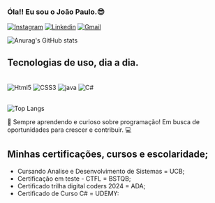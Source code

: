 ### Óla!! Eu sou o João Paulo.😎

[![Instagram](https://img.shields.io/badge/Instagram-E4405F?style=for-the-badge&logo=instagram&logoColor=white)](https://www.instagram.com/joao_paulo752/)
[![Linkedin](https://img.shields.io/badge/LinkedIn-0077B5?style=for-the-badge&logo=linkedin&logoColor=white)](https://www.linkedin.com/in/jo%C3%A3o-paulo-araujo-valverde-de-souza-4256b9207/)
[![Gmail](https://img.shields.io/badge/Gmail-D14836?style=for-the-badge&logo=gmail&logoColor=white)](https://mail.google.com/mail/u/0/#inbox)

![Anurag's GitHub stats](https://github-readme-stats.vercel.app/api?username=namejoao46&show_icons=true&theme=midnight-purple)

## Tecnologias de uso, dia a dia.

<div Stily=" disply: inline_block"></br>
 <img align="center"  alt="Html5" src="https://img.shields.io/badge/HTML5-E34F26?style=for-the-badge&logo=html5&logoColor=white">
 <img align="center"  alt="CSS3" src="https://img.shields.io/badge/CSS3-1572B6?style=for-the-badge&logo=css3&logoColor=white">
 <img align="center"  alt="java" src="https://img.shields.io/badge/Java-ED8B00?style=for-the-badge&logo=openjdk&logoColor=white">
 <img align="center"  alt="C#" src="https://img.shields.io/badge/C%23-239120?style=for-the-badge&logo=c-sharp&logoColor=white">
</div><br/>

![Top Langs](https://github-readme-stats.vercel.app/api/top-langs/?username=namejoao46&layout=compact&theme=midnight-purple)

 🚀 Sempre aprendendo e curioso sobre programação! Em busca de oportunidades para crescer e contribuir. 💻

 ## Minhas certificações, cursos e escolaridade;
 - Cursando Analise e Desenvolvimento de Sistemas = UCB;
 - Certificação em teste - CTFL = BSTQB;
 - Certificado trilha digital coders 2024 = ADA;
 - Certificado de Curso C# = UDEMY:
